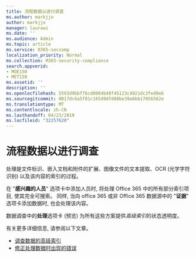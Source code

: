 ```yaml
---
title: 流程数据以进行调查
ms.author: markjjo
author: markjjo
manager: laurawi
ms.date: ''
ms.audience: Admin
ms.topic: article
ms.service: O365-seccomp
localization_priority: Normal
ms.collection: M365-security-compliance
search.appverid:
- MOE150
- MET150
ms.assetid: ''
description: ''
ms.openlocfilehash: 5593d9bbf76cd0004b48f45123c4921dc3fed9e6
ms.sourcegitcommit: 0017dc6a5f81c165d9dfd88be39a6bb17856582e
ms.translationtype: MT
ms.contentlocale: zh-CN
ms.lasthandoff: 04/23/2019
ms.locfileid: "32257620"
---
```

# <a name="process-data-for-an-investigation"></a>流程数据以进行调查

处理是文件标识、嵌入文档和附件的扩展、图像文件的文本提取、OCR (光学字符识别) 以及该内容的索引的过程。  

在 "**感兴趣的人员**" 选项卡中添加人员时, 将处理 Office 365 中的所有部分索引项目, 使其完全可搜索。  同样, 当向 office 365 或非 Office 365 数据源中的 "**证据**" 选项卡添加数据时, 也会处理该内容。

数据调查中的**处理**选项卡 (预览) 为所有这些方案提供*高级索引*的状态透明度。

有关更多详细信息, 请参阅以下文章。

- [调查数据的高级索引](index-data-people-of-interest.md)
- [修正处理数据时出现的错误](error-remediation.md)
